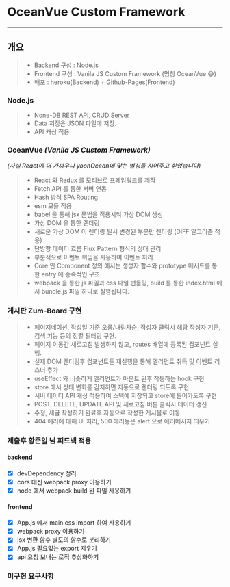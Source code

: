 # OceanVue Custom Framework

---

## 개요

> - Backend 구성 : Node.js
> - Frontend 구성 : Vanila JS Custom Framework (명칭 OceanVue 😅)
> - 배포 : heroku(Backend) + Github-Pages(Frontend)

### Node.js

> - None-DB REST API, CRUD Server
> - Data 저장은 JSON 파일에 저장.
> - API 캐싱 적용

### OceanVue _(Vanila JS Custom Framework)_

_(~~사실 React에 더 가까우나 yoonOcean에 맞는 별칭을 지어주고 싶었습니다~~)_

> - React 와 Redux 를 모티브로 프레임워크를 제작
> - Fetch API 를 통한 서버 연동
> - Hash 방식 SPA Routing
> - esm 모듈 적용
> - babel 을 통해 jsx 문법을 적용시켜 가상 DOM 생성
> - 가상 DOM 을 통한 렌더링
> - 새로운 가상 DOM 이 렌더링 될시 변경된 부분만 렌더링 (DIFF 알고리즘 적용)
> - 단방향 데이터 흐름 Flux Pattern 형식의 상태 관리
> - 부분적으로 이벤트 위임을 사용하여 이벤트 처리
> - Core 인 Component 정의 에서는 생성자 함수와 prototype 메서드를 통한 entry 에 종속적인 구조.
> - webpack 을 통한 js 파일과 css 파일 번들링, build 를 통한 index.html 에서 bundle.js 파일 하나로 실행됩니다.

### 게시판 Zum-Board 구현

> - 페이지네이션, 작성일 기준 오름/내림차순, 작성자 클릭시 해당 작성자 기준, 검색 기능 등의 정렬 필터링 구현.
> - 페이지 이동간 새로고침 발생하지 않고, routes 배열에 등록된 컴포넌트 실행.
> - 실제 DOM 렌더링후 컴포넌트들 재실행을 통해 엘리먼트 취득 및 이벤트 리스너 추가
> - useEffect 와 비슷하게 엘리먼트가 마운트 된후 작동하는 hook 구현
> - store 에서 상태 변화를 감지하면 자동으로 렌더링 되도록 구현
> - 서버 데이터 API 캐싱 적용하여 스택에 저장되고 store에 들어가도록 구현
> - POST, DELETE, UPDATE API 및 새로고침 버튼 클릭시 데이터 갱신
> - 수정, 새글 작성하기 완료후 자동으로 작성한 게시물로 이동
> - 404 에러에 대해 UI 처리, 500 에러등은 alert 으로 에러메시지 띄우기

### 제출후 황준일 님 피드백 적용

#### backend

- [x] devDependency 정리
- [x] cors 대신 webpack proxy 이용하기
- [x] node 에서 webpack build 된 파일 사용하기

#### frontend

- [x] App.js 에서 main.css import 하여 사용하기
- [x] webpack proxy 이용하기
- [x] jsx 변환 함수 별도의 함수로 분리하기
- [x] App.js 필요없는 export 지우기
- [x] api 요청 보내는 로직 추상화하기

### 미구현 요구사항
